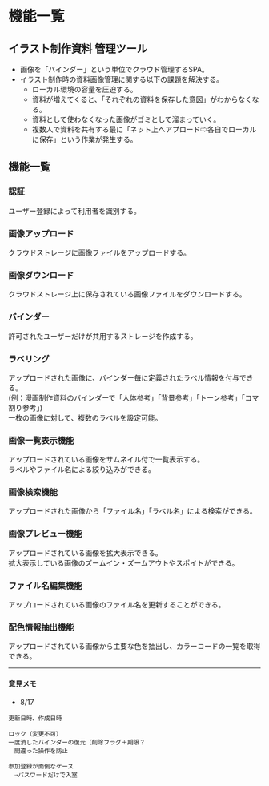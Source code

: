 # 機能一覧
## イラスト制作資料 管理ツール
 -  画像を「バインダー」という単位でクラウド管理するSPA。  
 - イラスト制作時の資料画像管理に関する以下の課題を解決する。  
    - ローカル環境の容量を圧迫する。  
    - 資料が増えてくると、「それぞれの資料を保存した意図」がわからなくなる。  
    - 資料として使わなくなった画像がゴミとして溜まっていく。  
    - 複数人で資料を共有する最に「ネット上へアプロード⇨各自でローカルに保存」という作業が発生する。

## 機能一覧

### 認証
ユーザー登録によって利用者を識別する。

### 画像アップロード
クラウドストレージに画像ファイルをアップロードする。

### 画像ダウンロード
クラウドストレージ上に保存されている画像ファイルをダウンロードする。

### バインダー
許可されたユーザーだけが共用するストレージを作成する。

### ラベリング
アップロードされた画像に、バインダー毎に定義されたラベル情報を付与できる。  
(例：漫画制作資料のバインダーで「人体参考」「背景参考」「トーン参考」「コマ割り参考」)  
一枚の画像に対して、複数のラベルを設定可能。  

### 画像一覧表示機能  
アップロードされている画像をサムネイル付で一覧表示する。  
ラベルやファイル名による絞り込みができる。  

### 画像検索機能
アップロードされた画像から「ファイル名」「ラベル名」による検索ができる。  

### 画像プレビュー機能  
アップロードされている画像を拡大表示できる。  
拡大表示している画像のズームイン・ズームアウトやスポイトができる。  

### ファイル名編集機能
アップロードされている画像のファイル名を更新することができる。

### 配色情報抽出機能
アップロードされている画像から主要な色を抽出し、カラーコードの一覧を取得できる。

---
#### 意見メモ
- 8/17
```
更新日時、作成日時

ロック（変更不可）
一度消したバインダーの復元（削除フラグ＋期限？
　間違った操作を防止

参加登録が面倒なケース
　⇒パスワードだけで入室

```